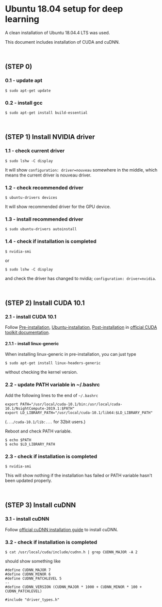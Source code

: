 # Ubuntu 18.04 setup for deep learning

A clean installation of Ubuntu 18.04.4 LTS was used.

This document includes installation of CUDA and cuDNN.

<br>

## (STEP 0)

### 0.1 - update apt

```$ sudo apt-get update```

### 0.2 - install gcc

```$ sudo apt-get install build-essential```

<br>

## (STEP 1) Install NVIDIA driver

### 1.1 - check current driver

```$ sudo lshw -C display```

It will show ```configuration: driver=nouveau``` somewhere in the middle, which means the current driver is nouveau driver.

### 1.2 - check recommended driver

```$ ubuntu-drivers devices```

It will show recommended driver for the GPU device.

### 1.3 - install recommended driver

```$ sudo ubuntu-drivers autoinstall```

### 1.4 - check if installation is completed

```$ nvidia-smi```

or

```$ sudo lshw -C display```

and check the driver has changed to nvidia; ```configuration: driver=nvidia```.

<br>

## (STEP 2) Install CUDA 10.1

### 2.1 - install CUDA 10.1

Follow [Pre-installation](https://docs.nvidia.com/cuda/cuda-installation-guide-linux/index.html#pre-installation-actions), [Ubuntu-installation](https://docs.nvidia.com/cuda/cuda-installation-guide-linux/index.html#ubuntu-installation), [Post-installation](https://docs.nvidia.com/cuda/cuda-installation-guide-linux/index.html#post-installation-actions) in [official CUDA toolkit documentation](https://docs.nvidia.com/cuda/cuda-installation-guide-linux/index.html).

#### 2.1.1 - install linux-generic

When installing linux-generic in pre-installation, you can just type

```$ sudo apt-get install linux-headers-generic```

without checking the kernel version.

### 2.2 - update PATH variable in ~/.bashrc

Add the following lines to the end of ```~/.bashrc```

```
export PATH="/usr/local/cuda-10.1/bin:/usr/local/cuda-10.1/NsightCompute-2019.1:$PATH"
export LD_LIBRARY_PATH="/usr/local/cuda-10.1/lib64:$LD_LIBRARY_PATH"
```

(```.../cuda-10.1/lib:...``` for 32bit users.)

Reboot and check PATH variable.

```
$ echo $PATH
$ echo $LD_LIBRARY_PATH
```

### 2.3 - check if installation is completed

```$ nvidia-smi```

This will show nothing if the installation has failed or PATH variable hasn't been updated properly.

<br>

## (STEP 3) Install cuDNN

### 3.1 - install cuDNN

Follow [official cuDNN installation guide](https://docs.nvidia.com/deeplearning/sdk/cudnn-install/index.html) to install cuDNN.

### 3.2 - check if installation is completed

```$ cat /usr/local/cuda/include/cudnn.h | grep CUDNN_MAJOR -A 2```

should show something like

```
#define CUDNN_MAJOR 7
#define CUDNN_MINOR 6
#define CUDNN_PATCHLEVEL 5
--
#define CUDNN_VERSION (CUDNN_MAJOR * 1000 + CUDNN_MINOR * 100 + CUDNN_PATCHLEVEL)

#include "driver_types.h"
```
